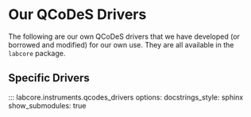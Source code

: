 # Our QCoDeS Drivers

The following are our own QCoDeS drivers that we have developed (or borrowed and modified) for our own use. They are all available in the `labcore` package.

## Specific Drivers

::: labcore.instruments.qcodes_drivers
    options:
        docstrings_style: sphinx
        show_submodules: true